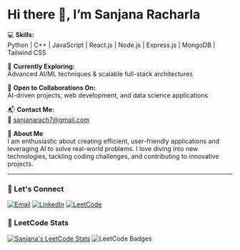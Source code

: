 # Hi there 👋, I’m Sanjana Racharla

💻 **Skills:**  
Python | C++ | JavaScript | React.js | Node.js | Express.js | MongoDB | Tailwind CSS

🌱 **Currently Exploring:**  
Advanced AI/ML techniques & scalable full-stack architectures

🤝 **Open to Collaborations On:**  
AI-driven projects, web development, and data science applications

📬 **Contact Me:**  
📧 [sanjanarach7@gmail.com](mailto:sanjanarach7@gmail.com)

🚀 **About Me**  
I am enthusiastic about creating efficient, user-friendly applications and leveraging AI to solve real-world problems. I love diving into new technologies, tackling coding challenges, and contributing to innovative projects.

---

### 🔗 Let's Connect
[![Email](https://img.shields.io/badge/Email-sanjanarach7%40gmail.com-yellow?style=for-the-badge&logo=maildotru&logoColor=black)](mailto:sanjanarach7@gmail.com)
[![LinkedIn](https://img.shields.io/badge/LinkedIn-Profile-blue?style=for-the-badge&logo=linkedin&logoColor=white)](https://www.linkedin.com/in/racharla-sanjana-5b32a7242/)
[![LeetCode](https://img.shields.io/badge/LeetCode-Profile-black?style=for-the-badge&logo=leetcode&logoColor=orange)](https://leetcode.com/u/sanjana_racharla/)

### 🧩 LeetCode Stats
[![Sanjana's LeetCode Stats](https://leetcard.jacoblin.cool/sanjana_racharla)](https://leetcode.com/u/sanjana_racharla/)
![LeetCode Badges](https://leetcode-badge-showcase.vercel.app/api?username=sanjana_racharla)

